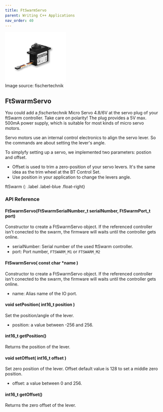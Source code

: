 ```yaml
---
title: FtSwarmServo
parent: Writing C++ Applications
nav_order: 40
---
```

<div class="ftimgdetail"> <img src="../assets/img/motor/motor-servo.png"><div>Image source: fischertechnik</div></div>

## FtSwarmServo

You could add a *fischertechnik* Micro Servo 4.8/6V at the servo plug of your ftSwarm controller. Take care on polarity! The plug provides a 5V max. 500mA power supply, 
which is suitable for most kinds of micro servo motors.

Servo motors use an internal control electronics to align the servo lever. So the commands are about setting the lever's angle.

To simplyfy setting up a servo, we implemented two parameters: postion and offset.
- Offset is used to trim a zero-position of your servo levers. It's the same idea as the trim wheel at the BT Control Set.
- Use position in your application to change the levers angle.

ftSwarm
{: .label .label-blue .float-right}
### API Reference

#### FtSwarmServo(FtSwarmSerialNumber_t serialNumber, FtSwarmPort_t port)

Constructor to create a FtSwarmServo object. If the referenced controller isn't conected to the swarm, the firmware will waits until the controller gets online.

- serialNumber: Serial number of the used ftSwarm controller.
- port: Port number, `FTSWARM_M1` or `FTSWARM_M2`

#### FtSwarmServo( const char *name )

Constructor to create a FtSwarmServo object. If the referenced controller isn't conected to the swarm, the firmware will waits until the controller gets online.

- name: Alias name of the IO port.

#### void setPosition( int16_t position )

Set the position/angle of the lever.

- position: a value between -256 and 256.

#### int16_t getPosition()

Returns the position of the lever.

#### void setOffset( int16_t offset )

Set zero position of the lever. Offset default value is 128 to set a middle zero position.

- offset: a value between 0 and 256.

#### int16_t getOffset()

Returns the zero offset of the lever.
